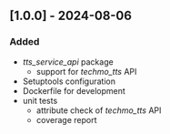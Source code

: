 ## [1.0.0] - 2024-08-06

### Added

- _tts_service_api_ package
  - support for _techmo_tts_ API
- Setuptools configuration
- Dockerfile for development
- unit tests
  - attribute check of _techmo_tts_ API
  - coverage report
